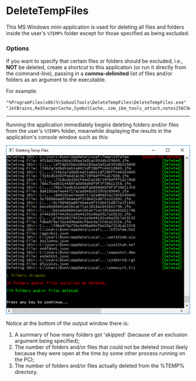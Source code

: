 # DeleteTempFiles

This MS Windows mini-application is used for deleting all files and folders inside the 
user's `%TEMP%` folder except for those specified as being excluded.

### Options

If you want to specify that certain files or folders should be excluded, i.e., **NOT** 
be deleted, create a shortcut to this application (or run it directly from the 
command-line), passing in a **comma-delimited** list of files and/or folders as an 
argument to the executable.

For example:

    "%ProgramFiles(x86)%\SokoolTools\DeleteTempFiles\DeleteTempFiles.exe" "JetBrains,ReSharperCache,SymbolCache,.com_ibm_tools_attach,notes256C9A"

<hr>

Running the application immediately begins deleting folders and/or files from the user's 
`%TEMP%` folder, meanwhile displaying the results in the application's console window 
such as this:

![Image1](Images/image1.png "Deleting Temp Files")

Notice at the bottom of the output window there is:
  1. A summary of how many folders got 'skipped' (because of an exclusion argument being specified);
  2. The number of folders and/or files that could not be deleted (most likely because 
     they were open at the time by some other process running on the PC); 
  3. The number of folders and/or files actually deleted from the %TEMP% directory.

